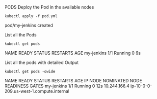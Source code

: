 PODS
Deploy the Pod in the available nodes
```
kubectl apply -f pod.yml 
```
pod/my-jenkins created

List all the Pods
```
kubectl get pods
```
NAME         READY   STATUS    RESTARTS   AGE
my-jenkins   1/1     Running   0          6s

List all the pods with detailed Output
```
kubectl get pods -owide
```
NAME         READY   STATUS    RESTARTS   AGE   IP             NODE                                       NOMINATED NODE   READINESS GATES
my-jenkins   1/1     Running   0          12s   10.244.166.4   ip-10-0-0-209.us-west-1.compute.internal   <none>           <none>
